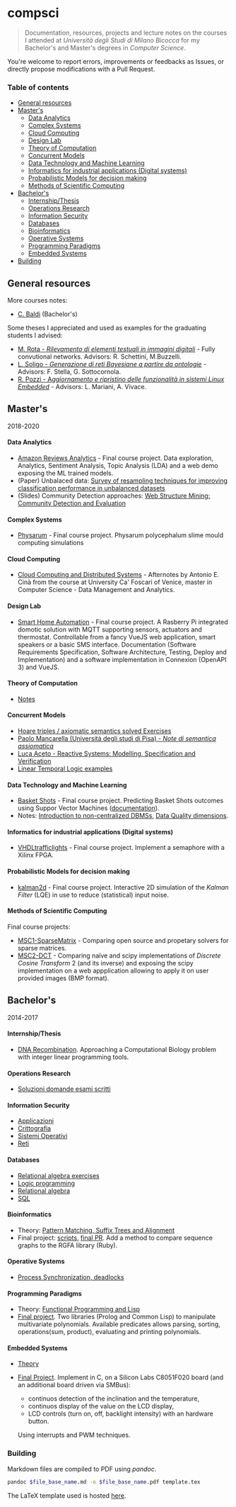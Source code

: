 # compsci

> Documentation, resources, projects and lecture notes on the courses I attended at *Università degli Studi di Milano Bicocca* for my Bachelor's and Master's degrees in *Computer Science*.

You're welcome to report errors, improvements or feedbacks as Issues, or directly propose modifications with a Pull Request.

### Table of contents

- [General resources](#general-resources)
- [Master's](#masters)
    + [Data Analytics](#data-analytics)
    + [Complex Systems](#complex-systems)
    + [Cloud Computing](#cloud-computing)
    + [Design Lab](#design-lab)
    + [Theory of Computation](#theory-of-computation)
    + [Concurrent Models](#concurrent-models)
    + [Data Technology and Machine Learning](#data-technology-and-machine-learning)
    + [Informatics for industrial applications (Digital systems)](#informatics-for-industrial-applications--digital-systems-)
    + [Probabilistic Models for decision making](#probabilistic-models-for-decision-making)
    + [Methods of Scientific Computing](#methods-of-scientific-computing)
- [Bachelor's](#bachelors)
    + [Internship/Thesis](#internship-thesis)
    + [Operations Research](#operations-research)
    + [Information Security](#information-security)
    + [Databases](#databases)
    + [Bioinformatics](#bioinformatics)
    + [Operative Systems](#operative-systems)
    + [Programming Paradigms](#programming-paradigms)
    + [Embedded Systems](#embedded-systems)
- [Building](#building)

## General resources

More courses notes:

- [C. Baldi](https://github.com/crisbal/Appunti-Unimib) (Bachelor's)

Some theses I appreciated and used as examples for the graduating students I advised:

- [M. Rota - *Rilevamento di elementi testuali in immagini digitali*](https://github.com/dubvulture/thesis/blob/master/thesis.pdf) - Fully convutional networks. Advisors: R. Schettini, M.Buzzelli.
- [L. Soligo - *Generazione di reti Bayesiane
a partire da ontologie*](https://gitlab.com/LolloneS/Tesi-Triennale) - Advisors: F. Stella, G. Sottocornola.
- [R. Pozzi - A*ggiornamento e ripristino delle funzionalità in sistemi Linux Embedded*](https://gitlab.com/rpo254/texis/blob/master/Tesi.pdf) - Advisors: L. Mariani, A. Vivace.

## Master's

2018-2020

#### Data Analytics

- [Amazon Reviews Analytics](https://github.com/avivace/reviews-sentiment) - Final course project. Data exploration, Analytics, Sentiment Analysis, Topic Analysis (LDA) and a web demo exposing the ML trained models.
- (Paper) Unbalaced data: [Survey of resampling techniques for improving classification performance in unbalanced datasets](https://arxiv.org/abs/1608.06048)
- (Slides) Community Detection approaches: [Web Structure Mining: Community Detection and Evaluation](https://www.irit.fr/~Yoann.Pitarch/Docs/M2Stats/WebMining/wsm_communities.pdf)

#### Complex Systems

- [Physarum](https://github.com/avivace/Physarum) - Final course project. Physarum polycephalum slime mould computing simulations

#### Cloud Computing

- [Cloud Computing and Distributed Systems](https://github.com/Cinofix/Afternotes) - Afternotes by Antonio E. Cinà from the course at University Ca' Foscari of Venice, master in Computer Science - Data Management and Analytics.

#### Design Lab

- [Smart Home Automation](https://github.com/avivace/sha) - Final course project. A Rasberry Pi integrated domotic solution with MQTT supporting sensors, actuators and thermostat. Controllable from a fancy VueJS web application, smart speakers or a basic SMS interface. Documentation (Software Requirements Specification, Software Architecture, Testing, Deploy and Implementation) and a software implementation in Connexion (OpenAPI 3) and VueJS.


#### Theory of Computation

- [Notes](https://github.com/avivace/compsci/blob/master/masters/computation/notes.pdf)

#### Concurrent Models

- [Hoare triples / axiomatic semantics solved Exercises](masters/concurrent-models)
- [Paolo Mancarella (Università degli studi di Pisa) - *Note di semantica assiomatica*](http://pages.di.unipi.it/corradini/Didattica/LPP-13/Logica%20di%20Hoare.pdf)
- [Luca Aceto - Reactive Systems: Modelling, Specification and Verification](http://www.cs.ioc.ee/yik/schools/win2007/ingolfsdottir/sv-book-part1.pdf)
- [Linear Temporal Logic examples](http://www.dis.uniroma1.it/liberato/ar/ltl/ltl.html)

#### Data Technology and Machine Learning

- [Basket Shots](https://github.com/avivace/basket-shots) - Final course project. Predicting Basket Shots outcomes using Suppor Vector Machines ([documentation](https://github.com/avivace/basket-shots/raw/master/docs/index.pdf)).
- Notes: [Introduction to non-centralized DBMSs](https://github.com/avivace/compsci/raw/master/masters/datatech/2.pdf), [Data Quality dimensions](https://github.com/avivace/compsci/raw/master/masters/datatech/dataquality.pdf).


#### Informatics for industrial applications (Digital systems)

- [VHDLtrafficlights](https://github.com/avivace/VHDLtrafficlights) - Final course project. Implement a semaphore with a Xilinx FPGA.

#### Probabilistic Models for decision making

- [kalman2d](https://avivace.github.io/kalman/) - Final course project. Interactive 2D simulation of the *Kalman Filter* (LQE) in use to reduce (statistical) input noise.

#### Methods of Scientific Computing

Final course projects:

- [MSC1-SparseMatrix](https://github.com/avivace/mcs1-sparsematrix) - Comparing open source and propetary solvers for sparse matrices.
- [MSC2-DCT](https://github.com/avivace/mcs2-dct) - Comparing naïve and scipy implementations of *Discrete Cosine Transform* 2 (and its inverse) and exposing the scipy implementation on a web appplication allowing to apply it on user provided images (BMP format).


## Bachelor's

2014-2017

#### Internship/Thesis

- [DNA Recombination](https://github.com/avivace/dna-recombination).  Approaching a Computational Biology problem with integer linear programming tools.

#### Operations Research

- [Soluzioni domande esami scritti](https://github.com/avivace/compsci/blob/master/operative-research/risposte.pdf)

#### Information Security

- [Applicazioni](https://github.com/avivace/compsci/blob/master/sicurezza/1applicazioni.pdf)
- [Crittografia](https://github.com/avivace/compsci/blob/master/sicurezza/2crittografia.pdf)
- [Sistemi Operativi](https://github.com/avivace/compsci/blob/master/sicurezza/3sistemi_operativi.pdf)
- [Reti](https://github.com/avivace/compsci/blob/master/sicurezza/4reti.pdf)

#### Databases
- [Relational algebra exercises](https://github.com/avivace/compsci/blob/master/databases/relational_algebra.md)
- [Logic programming](https://github.com/avivace/compsci/raw/master/databases/teoria_progLogica.pdf)
- [Relational algebra](https://github.com/avivace/compsci/blob/master/databases/teoria_AlgebraRelazionale.pdf)
- [SQL](https://github.com/avivace/compsci/blob/master/databases/teoria_SQL.pdf)

#### Bioinformatics

- Theory: [Pattern Matching, Suffix Trees and Alignment](https://github.com/avivace/compsci/raw/master/bachelors/bioinformatics/bio.pdf)
- Final project: [scripts](https://github.com/avivace/bio-p), [final PR](https://github.com/avivace/rgfa). Add a method to compare sequence graphs to the RGFA library (Ruby).

#### Operative Systems

- [Process Synchronization, deadlocks](https://avivace.com/assets/OS.pdf)

#### Programming Paradigms

- Theory: [Functional Programming and Lisp](https://github.com/avivace/compsci/raw/master/bachelors/programming-paradigms/FP_Lisp.pdf)
- [Final project](https://github.com/avivace/mvpoli). Two libraries (Prolog and Common Lisp) to manipulate multivariate polynomials. Available predicates allows parsing, sorting, operations(sum, product), evaluating and printing polynomials.

#### Embedded Systems

- [Theory](https://github.com/avivace/compsci/raw/master/bachelors/embedded-systems/teoria.pdf)
- [Final Project](https://github.com/avivace/EmbeddedSystems-8051). Implement in C, on a Silicon Labs C8051F020 board (and an additional board driven via SMBus):
    + continuos detection of the inclination and the temperature, 
    + continuos display of the value on the LCD display, 
    + LCD controls (turn on, off, backlight intensity) with an hardware button.

    Using interrupts and PWM techniques.

### Building

Markdown files are compiled to PDF using _pandoc_.

```bash
pandoc $file_base_name.md -o $file_base_name.pdf template.tex
```

The LaTeX template used is hosted [here](https://github.com/avivace/dotfiles).
